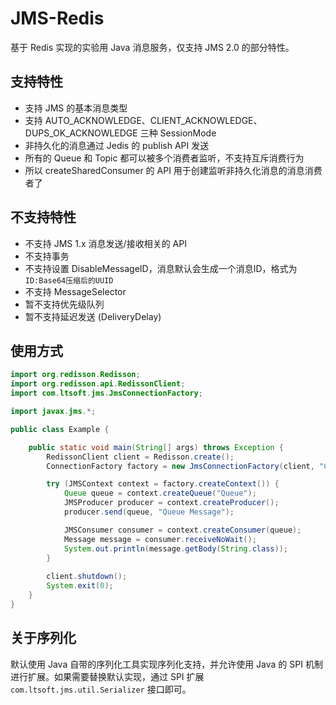 # JMS-Redis
基于 Redis 实现的实验用 Java 消息服务，仅支持 JMS 2.0 的部分特性。

## 支持特性

* 支持 JMS 的基本消息类型
* 支持 AUTO_ACKNOWLEDGE、CLIENT_ACKNOWLEDGE、DUPS_OK_ACKNOWLEDGE 三种 SessionMode
* 非持久化的消息通过 Jedis 的 publish API 发送
* 所有的 Queue 和 Topic 都可以被多个消费者监听，不支持互斥消费行为
* 所以 createSharedConsumer 的 API 用于创建监听非持久化消息的消息消费者了

## 不支持特性

* 不支持 JMS 1.x 消息发送/接收相关的 API
* 不支持事务
* 不支持设置 DisableMessageID，消息默认会生成一个消息ID，格式为`ID:Base64压缩后的UUID`
* 不支持 MessageSelector
* 暂不支持优先级队列
* 暂不支持延迟发送 (DeliveryDelay)

## 使用方式

```java
import org.redisson.Redisson;
import org.redisson.api.RedissonClient;
import com.ltsoft.jms.JmsConnectionFactory;

import javax.jms.*;

public class Example {

    public static void main(String[] args) throws Exception {
        RedissonClient client = Redisson.create();
        ConnectionFactory factory = new JmsConnectionFactory(client, "ClientId");

        try (JMSContext context = factory.createContext()) {
            Queue queue = context.createQueue("Queue");
            JMSProducer producer = context.createProducer();
            producer.send(queue, "Queue Message");

            JMSConsumer consumer = context.createConsumer(queue);
            Message message = consumer.receiveNoWait();
            System.out.println(message.getBody(String.class));
        }
        
        client.shutdown();
        System.exit(0);
    }
}
```

## 关于序列化

默认使用 Java 自带的序列化工具实现序列化支持，并允许使用 Java 的 SPI 机制进行扩展。如果需要替换默认实现，通过 SPI 扩展 `com.ltsoft.jms.util.Serializer` 接口即可。
